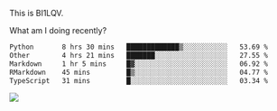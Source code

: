 This is BI1LQV.

What am I doing recently?

<!--START_SECTION:waka-->

```txt
Python       8 hrs 30 mins   █████████████▒░░░░░░░░░░░   53.69 %
Other        4 hrs 21 mins   ███████░░░░░░░░░░░░░░░░░░   27.55 %
Markdown     1 hr 5 mins     █▓░░░░░░░░░░░░░░░░░░░░░░░   06.92 %
RMarkdown    45 mins         █▒░░░░░░░░░░░░░░░░░░░░░░░   04.77 %
TypeScript   31 mins         █░░░░░░░░░░░░░░░░░░░░░░░░   03.34 %
```

<!--END_SECTION:waka-->

<img src="https://github-readme-stats.vercel.app/api?username=bi1lqv&show_icons=true&count_private=true">
